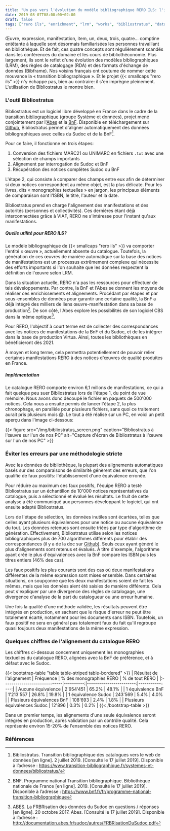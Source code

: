```yaml
---
title: "Un pas vers l'évolution du modèle bibliographique RERO ILS: l'interconnection des données"
date: 2019-08-07T08:00:00+02:00
draft: false
tags: ["rero ils", "enrichment", "lrm", "works", "bibliostratus", "data alignment"]
---
```


Œuvre, expression, manifestation, item, un, deux, trois, quatre... comptine entêtante à laquelle sont désormais familiarisées les personnes travaillant en bibliothèque. Et de fait, ces quatre concepts sont régulièrement scandés dans les conférences du domaine et les cours de bibliothéconomie. Plus largement, ils sont le reflet d'une évolution des modèles bibliographiques (LRM), des règles de catalogage (RDA) et des formats d'échange de données (Bibframe). Nos voisins français ont coutume de nommer cette mouvance la « transition bibliographique ». Et le projet {{< smallcaps "rero ils" >}} n'y échappe pas, bien au contraire: il s'en imprègne pleinement. L'utilisation de Bibliostratus le montre bien.

<!--more-->

### L'outil Bibliostratus

Bibliostratus est un logiciel libre développé en France dans le cadre de la [transition bibliographique](https://www.transition-bibliographique.fr) (groupe Système et données), projet mené conjointement par l'[Abes](http://www.abes.fr/) et la [BnF](https://www.bnf.fr/). Disponible en téléchargement sur [Github](https://github.com/Transition-bibliographique/bibliostratus), Bibliostratus  permet d'aligner automatiquement des données bibliographiques avec celles du Sudoc et de la BnF[^1].

Pour ce faire, il fonctionne en trois étapes:

1. Conversion des fichiers MARC21 ou UNIMARC en fichiers `.txt` avec une sélection de champs importants
2. Alignement par interrogation de Sudoc et BnF
3. Récupération des notices complètes Sudoc ou BnF

L'étape 2, qui consiste à comparer des champs entre eux afin de déterminer si deux notices correspondent au même objet, est la plus délicate. Pour les livres, dits « monographies textuelles » en jargon, les principaux éléments de comparaison sont l'ISBN, le titre, l'auteur et la date.

Bibliostratus prend en charge l'alignement des manifestations et des autorités (personnes et collectivités). Ces dernières étant déjà interconnectées grâce à VIAF, RERO ne s'intéresse pour l'instant qu'aux manifestations.

##### Quelle utilité pour RERO ILS?

Le modèle bibliographique de {{< smallcaps "rero ils" >}} va comporter l'entité « œuvre », actuellement absente du catalogue. Toutefois, la génération de ces œuvres de manière automatique sur la base des notices de manifestations est un processus extrêmement complexe qui nécessite des efforts importants si l'on souhaite que les données respectent la définition de l'œuvre selon LRM.

Dans la situation actuelle, RERO n'a pas les ressources pour effectuer de tels développements. Par contre, la BnF et l'Abes se donnent les moyens de réaliser ces enrichissements et alignements. Procédant par étapes et par sous-ensembles de données pour garantir une certaine qualité, la BnF a déjà intégré des milliers de liens œuvre-manifestation dans sa base de production[^2]. De son côté, l'Abes explore les possibilités de son logiciel CBS dans la même optique[^3].

Pour RERO, l'objectif à court terme est de collecter des correspondances avec les notices de manifestations de la BnF et du Sudoc, et de les intégrer dans la base de production Virtua. Ainsi, toutes les bibliothèques en bénéficieront dès 2021.

À moyen et long terme, cela permettra potentiellement de pouvoir relier certaines manifestations RERO à des notices d'œuvres de qualité produites en France.

##### Implémentation

Le catalogue RERO comporte environ 6,1 millons de manifestations, ce qui a fait quelque peu suer Bibliostratus lors de l'étape 1, du point de vue mémoire. Nous avons donc découpé le fichier en paquets de 500'000 notices. Cela nous a ensuite permis de lancer l'étape 2, la plus chronophage, en parallèle pour plusieurs fichiers, sans quoi ce traitement aurait pris plusieurs mois 😱. Le tout a été réalisé sur un PC, en voici un petit aperçu dans l'image ci-dessous:

{{< figure src="/img/bibliostratus_screen.png" caption="Bibliostratus à l'œuvre sur l'un de nos PC" alt="Capture d'écran de Bibliostratus à l'œuvre sur l'un de nos PC" >}}

### Éviter les erreurs par une méthodologie stricte

Avec les données de bibliothèque, la plupart des alignements automatiques basés sur des comparaisons de similarité génèrent des erreurs, que l'on qualifie de faux positifs: l'établissement d'une équivalence erronée.

Pour réduire au maximum ces faux positifs, l'équipe RERO a testé Bibliostratus sur un échantillon de 10'000 notices représentatives du catalogue, puis a sélectionné et évalué les résultats. Le fruit de cette analyse a été communiqué aux personnes développant le logiciel, qui ont ensuite adapté Bibliostratus.

Lors de l'étape de sélection, les données inutiles sont écartées, telles que celles ayant plusieurs équivalences pour une notice ou aucune équivalence du tout. Les données retenues sont ensuite triées par type d'algorithme de génération. Effectivement, Bibliostratus utilise selon les notices bibliographiques plus de 700 algorithmes différents pour établir des correspondances (il y a de la doc sur [Github](https://github.com/Transition-bibliographique/bibliostratus/wiki/2_annexe.-Le-m%C3%A9canisme-d'alignement)). Seuls ceux ayant généré le plus d'alignements sont retenus et évalués. À titre d'exemple, l'algorithme ayant créé le plus d'équivalences avec la BnF compare les ISBN puis les titres entiers (46% des cas).

Les faux positifs les plus courants sont des cas où deux manifestations différentes de la même expression sont mises ensemble. Dans certaines situations, on soupçonne que les deux manifestations soient de fait les mêmes, mais que les données aient été saisies de manière différente. Cela peut s'expliquer par une divergence des règles de catalogage, une divergence d'analyse de la part du catalogueur ou une erreur humaine.

Une fois la qualité d'une méthode validée, les résultats peuvent être intégrés en production, en sachant que le risque d'erreur ne peut être totalement écarté, notamment pour les documents sans ISBN. Toutefois, un faux positif ne sera en général pas totalement faux du fait qu'il regroupe quasi toujours deux manifestations de la même expression.

### Quelques chiffres de l'alignement du catalogue RERO

Les chiffres ci-dessous concernent uniquement les monographies textuelles du catalogue RERO, alignées avec la BnF de préférence, et à défaut avec le Sudoc.

{{< bootstrap-table "table table-striped table-bordered" >}}
| Résultat de l'alignement     | Fréquence | % des monographies RERO | % de tout RERO |
|:-----------------------------|----------:|------------------------:|---------------:|
| Aucune équivalence           | 2'954'451 |          65.2%          |      48.1%     |
| 1 équivalence BnF            | 1'213'557 |          26.8%          |      19.8%     |
| 1 équivalence Sudoc          |  243'569  |           5.4%          |      4.0%      |
| Plusieurs équivalences BnF   |  108'693  |           2.4%          |      1.8%      |
| Plusieurs équivalences Sudoc |   12'896  |           0.3%          |      0.2%      |
{{< /bootstrap-table >}}

Dans un premier temps, les alignements d'une seule équivalence seront intégrés en production, après validation par un contrôle qualité. Cela représente environ 15-20% de l'ensemble des notices RERO.

### Références

[^1]: Bibliostratus. Transition bibliographique des catalogues vers le web de données [en ligne]. 2 juillet 2019. [Consulté le 17 juillet 2019]. Disponible à l’adresse : https://www.transition-bibliographique.fr/systemes-et-donnees/bibliostratus/

[^2]: BNF. Programme national Transition bibliographique. Bibliothèque nationale de France [en ligne]. 2019. [Consulté le 17 juillet 2019]. Disponible à l’adresse : https://www.bnf.fr/fr/programme-national-transition-bibliographique

[^3]: ABES. La FRBRisation des données du Sudoc en questions / réponses [en ligne]. 20 octobre 2017. Abes. [Consulté le 17 juillet 2019]. Disponible à l’adresse : http://documentation.abes.fr/sudoc/autres/FRBRisationDuSudoc.pdf


